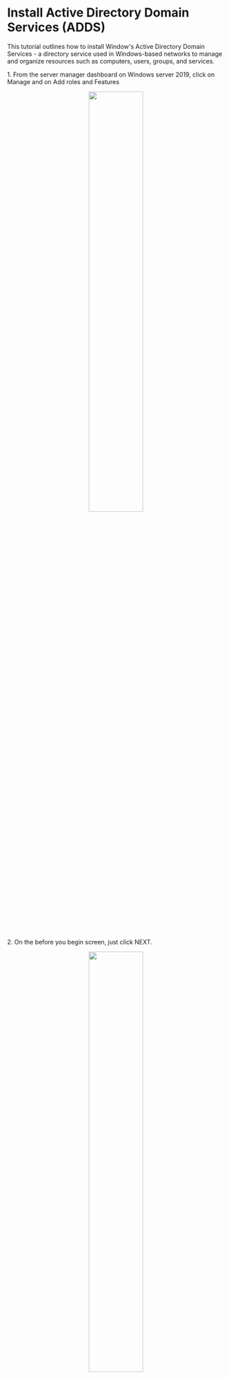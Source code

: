 <h1>Install Active Directory Domain Services (ADDS)</h1>
<p>This tutorial outlines how to install Window's Active Directory Domain Services - a directory service used in Windows-based networks to manage and organize resources such as computers, users, groups, and services.<br /></p>

<P>1. From the server manager dashboard on Windows server 2019, click on Manage and on Add roles and Features</P>
<p align="center"><img src="https://i.imgur.com/BFw3fUz.png" height="50%" width="50%"/>

<p>2. On the before you begin screen, just click NEXT.</p>
<p align="center"><img src="https://i.imgur.com/gaMZiFi.png" height="50%" width="50%"/>

<p>3. On the Installation Type screen, make sure the Role-based or feature-based installation is selected, then click <b>NEXT.</b>.</p>
<p align="center"><img src="https://i.imgur.com/ZvY3YRt.png" height="50%" width="50%"/>

<p>4. On the Select destination server screen, make sure the select a server from the server pool is selected and select the server you are trying to install Adds from the server pool, then click NEXT.</p>
<p align="center"><img src="https://i.imgur.com/Xq8ggfi.png" height="50%" width="50%"/>

<p>5. On the select server roles screen, select the second option(Active Directory Domain Services) and click on add features from the pop-up screen, then click NEXT.</p>
<p align="center"><img src="https://i.imgur.com/FJXu3HC.png" height="50%" width="50%"/>

<p>6. On the select features screen, just click NEXT.</p>
<p align="center"><img src="https://i.imgur.com/6Ri1r9H.png" height="50%" width="50%"/>

<p>7. On confirm installation selections, just click on INSTALL and wait for the installation to complete. </p>
<p align="center"><img src="https://i.imgur.com/qgNK3C5.png" height="50%" width="50%"/>

<p>8. After the installation is complete, from the notification, click on promote the server to a domain controller</p>
<p align="center"><img src="https://i.imgur.com/QxcyWQO.png" height="50%" width="50%"/>

<p>9. On the Deployment configuration screen, select add a new forest and enter your desired domain name in the Root domain name box, then click NEXT. </p>
<p align="center"><img src="https://i.imgur.com/qhMIfKw.png" height="50%" width="50%"/>

<p>10. On the Domain Controller Options screen, Input password and confirm password, then click NEXT.</p>
<p align="center"><img src="https://i.imgur.com/W7ujg6C.png" height="50%" width="50%"/>

<p>11. On the Additional options screen, leave your domain name in the NetBIOS domain name and click NEXT.</p>
<p align="center"><img src="https://i.imgur.com/TvIq19K.png" height="50%" width="50%"/>

<p>12. On the Paths screen, leave it at default and click NEXT.</p>
<p align="center"><img src="https://i.imgur.com/VvvvYWw.png" height="50%" width="50%"/>

<p>13. On the Review Options, click NEXT.</p>
<p align="center"><img src="https://i.imgur.com/S3odSml.png" height="50%" width="50%"/>

<p>14. On the Prerequisites Check, click INSTALL .</p>
<p align="center"><img src="https://i.imgur.com/3Lto4nb.png" height="50%" width="50%"/>

<p>15. On the Installation page, just wait for the installation to complete.</p>
<p align="center"><img src="https://i.imgur.com/l82jh6v.png" height="50%" width="50%"/>



<br>
<br>
<br>
<br>
<br>
<br>



<h1>Joining Windows 11(client's computer) to ADDS</h1>
<p>To join a client's computer to Active Directory Domain Services(ADDS), I did the following<p>

<p>1. From the client's computer , go to This PC, right-click and select on properties.</p>
<p align="center"><img src="https://i.imgur.com/AavnsIH.png" height="50%" width="50%"/>

<p>2. On the about page, click on Domain or workgroup</p>
<p align="center"><img src="https://i.imgur.com/E8xSesk.png" height="50%" width="50%"/>

<p>3. On the system’s properties’ screen, in the the computer name tab, click on change</p>
<p align="center"><img src="https://i.imgur.com/kVdB6eC.png" height="50%" width="50%"/>

<p>4. On the Computer name/Domain changes, click the “Member of” to be Domain and input your domain name, then click OK.</p>
<p align="center"><img src="https://i.imgur.com/9V2xVK0.png" height="50%" width="50%"/>

<p>5. This next screen pops up for you to enter name and password of an account with permission to join domain, enter the required info and click OK.</p>
<p align="center"><img src="https://i.imgur.com/RKRRCVQ.png" height="50%" width="50%"/>

<p>6. Then you will be required to restart your computer to apply the changes, just click OK.</p>
<p align="center"><img src="https://i.imgur.com/VlT6HCs.png" height="50%" width="50%"/>


<br>
<br>

